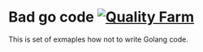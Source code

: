 # Bad go code [![Quality Farm](http://5df492e6.ngrok.com/badges/?repo=github.com/qfarm/bad-go-code)](http://6cb5b730.ngrok.com/#/build/github.com:qfarm:bad-go-code)

This is set of exmaples how not to write Golang code. 
